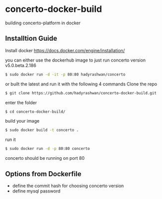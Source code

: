 # concerto-docker-build
building concerto-platform in docker

## Installtion Guide
Install docker https://docs.docker.com/engine/installation/

you can either use the dockerhub image to just run concerto version  v5.0.beta.2.186
```sh
$ sudo docker run -d -it -p 80:80 hadyrashwan/concerto
```
or built  the latest and run it with the following 4 commands 
Clone the repo
```sh
$ git clone https://github.com/hadyrashwan/concerto-docker-build.git
```
enter the folder 
```sh
$ cd concerto-docker-build/
```
build your image
```sh
$ sudo docker build -t concerto .
```

run it 
```sh
$ sudo docker run -d -p 80:80 concerto
```
concerto should be running on port 80

## Options from Dockerfile
 - define the commit hash for choosing concerto version
 - define mysql password
